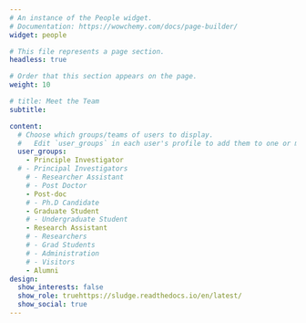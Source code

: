 ```yaml
---
# An instance of the People widget.
# Documentation: https://wowchemy.com/docs/page-builder/
widget: people

# This file represents a page section.
headless: true

# Order that this section appears on the page.
weight: 10

# title: Meet the Team
subtitle:

content:
  # Choose which groups/teams of users to display.
  #   Edit `user_groups` in each user's profile to add them to one or more of these groups.
  user_groups:
    - Principle Investigator
  # - Principal Investigators
    # - Researcher Assistant
    # - Post Doctor
    - Post-doc
    # - Ph.D Candidate
    - Graduate Student
    # - Undergraduate Student
    - Research Assistant
    # - Researchers
    # - Grad Students
    # - Administration
    # - Visitors
    - Alumni
design:
  show_interests: false
  show_role: truehttps://sludge.readthedocs.io/en/latest/
  show_social: true
---
```

